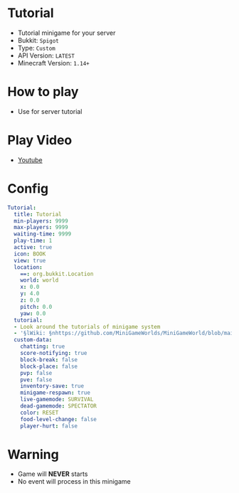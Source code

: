 # Tutorial
- Tutorial minigame for your server
- Bukkit: `Spigot` 
- Type: `Custom`
- API Version: `LATEST`
- Minecraft Version: `1.14+`

# How to play
- Use for server tutorial

# Play Video
- [Youtube](https://www.youtube.com/watch?v=Nstng0YEiBg)

# Config
```yaml
Tutorial:
  title: Tutorial
  min-players: 9999
  max-players: 9999
  waiting-time: 9999
  play-time: 1
  active: true
  icon: BOOK
  view: true
  location:
    ==: org.bukkit.Location
    world: world
    x: 0.0
    y: 4.0
    z: 0.0
    pitch: 0.0
    yaw: 0.0
  tutorial:
  - Look around the tutorials of minigame system
  - '§lWiki: §nhttps://github.com/MiniGameWorlds/MiniGameWorld/blob/main/resources/userWiki/Home.md'
  custom-data:
    chatting: true
    score-notifying: true
    block-break: false
    block-place: false
    pvp: false
    pve: false
    inventory-save: true
    minigame-respawn: true
    live-gamemode: SURVIVAL
    dead-gamemode: SPECTATOR
    color: RESET
    food-level-change: false
    player-hurt: false
```


# Warning
- Game will **NEVER** starts
- No event will process in this minigame